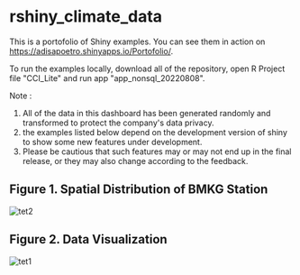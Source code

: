 # rshiny_climate_data


This is a portofolio of Shiny examples. You can see them in action on 
https://adisapoetro.shinyapps.io/Portofolio/.


To run the examples locally, download all of the repository, open R Project file "CCI_Lite" and run app "app_nonsql_20220808".


Note :
1. All of the data in this dashboard has been generated randomly and transformed to protect the company's data privacy.  
2. the examples listed below depend on the development version of shiny to show some new features under development. 
3. Please be cautious that such features may or may not end up in the final release, or they may also change according to the feedback.

## Figure 1. Spatial Distribution of BMKG Station
![tet2](https://user-images.githubusercontent.com/95113684/189555596-b3ddd93f-d4b2-4657-bf8b-cd8984b33c17.jpg)

## Figure 2. Data Visualization
![tet1](https://user-images.githubusercontent.com/95113684/189469111-4ff3f5fc-cc45-48fb-9327-6e31a2a71641.jpg)
